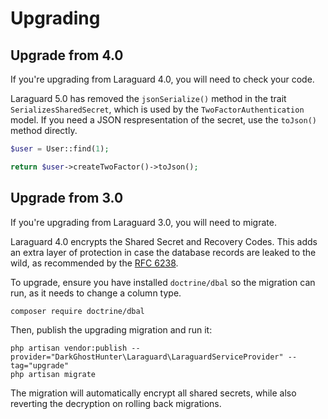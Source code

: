 # Upgrading

## Upgrade from 4.0

If you're upgrading from Laraguard 4.0, you will need to check your code.

Laraguard 5.0 has removed the `jsonSerialize()` method in the trait `SerializesSharedSecret`, which is used by the `TwoFactorAuthentication` model. If you need a JSON respresentation of the secret, use the `toJson()` method directly.

```php
$user = User::find(1);

return $user->createTwoFactor()->toJson();
```

## Upgrade from 3.0

If you're upgrading from Laraguard 3.0, you will need to migrate.

Laraguard 4.0 encrypts the Shared Secret and Recovery Codes. This adds an extra layer of protection in case the database records are leaked to the wild, as recommended by the [RFC 6238](https://datatracker.ietf.org/doc/html/rfc6238).

To upgrade, ensure you have installed `doctrine/dbal` so the migration can run, as it needs to change a column type.

    composer require doctrine/dbal

Then, publish the upgrading migration and run it:

    php artisan vendor:publish --provider="DarkGhostHunter\Laraguard\LaraguardServiceProvider" --tag="upgrade"
    php artisan migrate

The migration will automatically encrypt all shared secrets, while also reverting the decryption on rolling back migrations.
